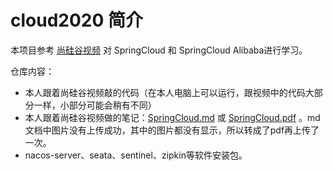 # cloud2020 简介

本项目参考 [尚硅谷视频](https://www.bilibili.com/video/BV18E411x7eT) 对 SpringCloud 和 SpringCloud Alibaba进行学习。

仓库内容：

- 本人跟着尚硅谷视频敲的代码（在本人电脑上可以运行，跟视频中的代码大部分一样，小部分可能会稍有不同）
- 本人跟着尚硅谷视频做的笔记：[SpringCloud.md](./SpringCloud.md) 或 [SpringCloud.pdf](./SpringCLoud.pdf) 。md文档中图片没有上传成功，其中的图片都没有显示，所以转成了pdf再上传了一次。
- nacos-server、seata、sentinel、zipkin等软件安装包。



